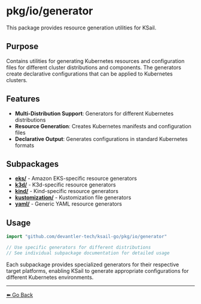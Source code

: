 # pkg/io/generator

This package provides resource generation utilities for KSail.

## Purpose

Contains utilities for generating Kubernetes resources and configuration files for different cluster distributions and components. The generators create declarative configurations that can be applied to Kubernetes clusters.

## Features

- **Multi-Distribution Support**: Generators for different Kubernetes distributions
- **Resource Generation**: Creates Kubernetes manifests and configuration files
- **Declarative Output**: Generates configurations in standard Kubernetes formats

## Subpackages

- **[eks/](./eks/README.md)** - Amazon EKS-specific resource generators
- **[k3d/](./k3d/README.md)** - K3d-specific resource generators  
- **[kind/](./kind/README.md)** - Kind-specific resource generators
- **[kustomization/](./kustomization/README.md)** - Kustomization file generators
- **[yaml/](./yaml/README.md)** - Generic YAML resource generators

## Usage

```go
import "github.com/devantler-tech/ksail-go/pkg/io/generator"

// Use specific generators for different distributions
// See individual subpackage documentation for detailed usage
```

Each subpackage provides specialized generators for their respective target platforms, enabling KSail to generate appropriate configurations for different Kubernetes environments.

---

[⬅️ Go Back](../README.md)